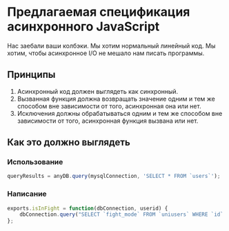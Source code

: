 # Предлагаемая спецификация асинхронного JavaScript

Нас заебали ваши колбэки. Мы хотим нормальный линейный код. Мы хотим, чтобы асинхронное I/O не мешало нам писать программы.

## Принципы

1. Асинхронный код должен выглядеть как синхронный.
2. Вызванная функция должна возвращать значение одним и тем же способом вне зависимости от того, асинхронная она или нет.
3. Исключения должны обрабатываться одним и тем же способом вне зависимости от того, асинхронная функция вызвана или нет.

## Как это должно выглядеть

### Использование

```javascript
queryResults = anyDB.query(mysqlConnection, 'SELECT * FROM `users`');
```

### Написание

```javascript
exports.isInFight = function(dbConnection, userid) {
	dbConnection.query("SELECT `fight_mode` FROM `uniusers` WHERE `id` = ?", [userid]);
};
```
